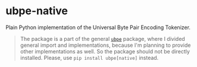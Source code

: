 # ubpe-native

Plain Python implementation of the Universal Byte Pair Encoding Tokenizer.

> The package is a part of the general [`ubpe`](https://github.com/Scurrra/ubpe) package, where I divided general import and implementations, because I'm planning to provide other implementations as well. So the package should not be directly installed. Please, use `pip install ubpe[native]` instead.
